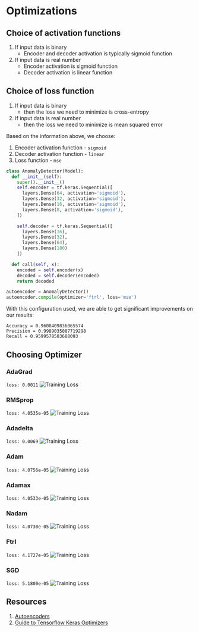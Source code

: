 # Optimizations

## Choice of activation functions
1. If input data is binary
    - Encoder and decoder activation is typically sigmoid function
2. If input data is real number
    - Encoder activation is sigmoid function
    - Decoder activation is linear function

## Choice of loss function
1. If input data is binary
    - then the loss we need to minimize is cross-entropy
2. If input data is real number
    - then the loss we need to minimize is mean squared error

Based on the information above, we choose:
1. Encoder activation function - `sigmoid`
2. Decoder activation function - `linear`
3. Loss function - `mse`

```python
class AnomalyDetector(Model):
  def __init__(self):
    super().__init__()
    self.encoder = tf.keras.Sequential([
      layers.Dense(64, activation='sigmoid'),
      layers.Dense(32, activation='sigmoid'),
      layers.Dense(16, activation='sigmoid'),
      layers.Dense(8, activation='sigmoid'),
    ])

    self.decoder = tf.keras.Sequential([
      layers.Dense(16),
      layers.Dense(32),
      layers.Dense(64),
      layers.Dense(180)
    ])

  def call(self, x):
    encoded = self.encoder(x)
    decoded = self.decoder(encoded)
    return decoded
```

```python
autoencoder = AnomalyDetector()
autoencoder.compile(optimizer='ftrl', loss='mse')
```

With this configuration used, we are able to get significant improvements on our results:
```
Accuracy = 0.9600409836065574
Precision = 0.9989035087719298
Recall = 0.9599578503688093
```

## Choosing Optimizer
### AdaGrad
`loss: 0.0011`
![Training Loss](./images/adagrad-train-loss.png "Training Loss")
### RMSprop
`loss: 4.0535e-05`
![Training Loss](./images/rmsprop-train-loss.png "Training Loss")
### Adadelta
`loss: 0.0069`
![Training Loss](./images/adadelta-train-loss.png "Training Loss")
### Adam
`loss: 4.0756e-05`
![Training Loss](./images/adam-train-loss.png "Training Loss")
### Adamax
`loss: 4.0533e-05`
![Training Loss](./images/adamax-train-loss.png "Training Loss")
### Nadam
`loss: 4.0730e-05`
![Training Loss](./images/nadam-train-loss.png "Training Loss")
### Ftrl
`loss: 4.1727e-05`
![Training Loss](./images/ftrl-train-loss.png "Training Loss")
### SGD
`loss: 5.1800e-05`
![Training Loss](./images/sgd-train-loss.png "Training Loss")

## Resources
1. [Autoencoders](https://medium.com/@sakeshpusuluri/autoencoders-52c81a6f1ae1)
2. [Guide to Tensorflow Keras Optimizers](https://analyticsindiamag.com/guide-to-tensorflow-keras-optimizers)
